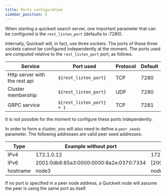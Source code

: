 ```yaml
---
title: Ports configuration
sidebar_position: 5
---
```


When starting a quickwit search server, one important parameter that can be configured is
the `rest_listen_port` (defaults to :7280).

Internally, Quickwit will, in fact, use three sockets. The ports of these three sockets
cannot be configured independently at the moment.
The ports used are computed relative to the `rest_listen_port` port, as follows.


| Service                       | Port used                 | Protocol |  Default  |
|-------------------------------|---------------------------|----------|-----------|
| Http server with the rest api | `${rest_listen_port}`     |   TCP    | 7280      |
| Cluster membership            | `${rest_listen_port}`     |   UDP    | 7280      |
| GRPC service                  | `${rest_listen_port} + 1` |   TCP    | 7281      |

It is not possible for the moment to configure these ports independently.


In order to form a cluster, you will also need to define a `peer_seeds` parameter.
The following addresses are valid peer seed addresses:

| Type | Example without port | Example with port         |
|--------------|--------------|---------------------------|
| IPv4         | 172.1.0.12   | 172.1.0.12:7180           |
| IPv6         | 2001:0db8:85a3:0000:0000:8a2e:0370:7334  | [2001:0db8:85a3:0000:0000:8a2e:0370:7334:7180]:7280 |
| hostname     | node3        | node3:7180                |

If no port is specified in a peer node address, a Quickwit node will assume the peer is using the same port as itself.

